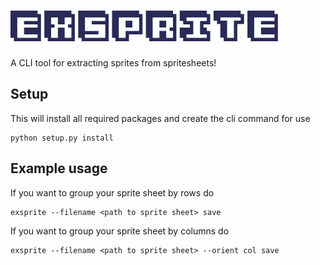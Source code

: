 # ![Exsprite Logo](/assets/title.png)
A CLI tool for extracting sprites from spritesheets!

## Setup
This will install all required packages and create the cli command for use
```
python setup.py install
```

## Example usage

If you want to group your sprite sheet by rows do

```
exsprite --filename <path to sprite sheet> save
```

If you want to group your sprite sheet by columns do

```
exsprite --filename <path to sprite sheet> --orient col save
```
